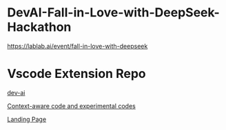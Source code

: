 # DevAI-Fall-in-Love-with-DeepSeek-Hackathon
https://lablab.ai/event/fall-in-love-with-deepseek

# Vscode Extension Repo
[dev-ai](dev-ai])

[Context-aware code and experimental codes](context-aware-code-and-experimental-codes)

[Landing Page](dev-ai-landing-page)